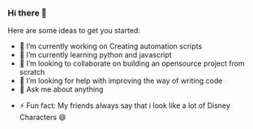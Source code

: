 ### Hi there 👋




Here are some ideas to get you started:

- 🔭 I’m currently working on Creating automation scripts
- 🌱 I’m currently learning python and javascript
- 👯 I’m looking to collaborate on building an opensource project from scratch
- 🤔 I’m looking for help with improving the way of writing code
- 💬 Ask me about anything
<!--- - 📫 How to reach me: ... --->
<!--- - 😄 Pronouns: ... --->
- ⚡ Fun fact: My friends always say that i look like a lot of Disney Characters 😄

